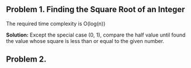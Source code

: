 ## Problem 1. Finding the Square Root of an Integer
The required time complexity is O(log(n))

**Solution:** Except the special case (0, 1), compare the half value until found the value whose square is less than or equal to the given number.

## Problem 2. 